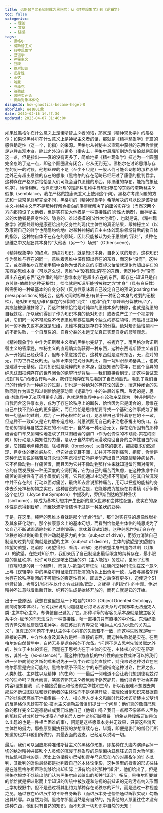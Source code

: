 ```yaml
---
title: 诺斯替主义者如何成为黑格尔：从《精神现象学》到《逻辑学》
toc: false
categories:
  - - 理论
  - - 文章
  - - 随感
tags:
  - 黑格尔
  - 诺斯替主义
  - 精神现象学
  - 逻辑学
  - 神秘主义
  - 拉康
  - 绝对知识
  - 反身性
  - 圣状
  - 哈曼
  - 齐泽克
  - 德勒兹
  - 思辨实在论
  - 面向对象本体论
disqusId: how-gnostics-became-hegel-0
abbrlink: ee1801db
date: 2023-03-18 14:47:50
updated: 2023-04-07 01:40:00
---
```


如果说黑格尔在什么意义上是诺斯替主义者的话，那就是《精神现象学》的黑格尔；如果说黑格尔在什么意义上是神秘主义者的话，那就是《精神现象学》开篇的感性确定性（这一个，能指）的来源。黑格尔从神秘主义直观中获得的东西恰恰就是这种直观本身，除此之外没有更多（事实上，黑格尔最后所到达的恰恰就是回到这一点，但是指出——真的没有更多了，简单地把《精神现象学》描述为一个圆圈完全忽略了这一点，即这个圆圈没有闭合，它从无到无）。黑格尔在讨论思维与存在的同一的时候，他想处理的不是（至少不只是）一般人们可能会设想的那种思维之外还有超出思维的存在的想象（黑格尔的存在范畴已经经过了康德的批判哲学，这种存在严格来讲恰恰是人们可能会当作思维的东西，即思维的存在，能指的象征秩序），恰恰相反，他真正想处理的是那种思维中有超出存在的东西的诺斯替主义假象（semblance，我在严格的拉康派意义上使用这个词）。黑格尔考虑问题的方式和一些常见误解完全不同，黑格尔的《精神现象学》希望解决的可以说是诺斯替主义-神秘主义而不是那种误解会指向的康德就解决了的庸俗实在论（当然这两个方向都预设了大他者，但是实在论大他者是一种直接性的[母性大他者]，而神秘主义的大他者是反身性的、隐身的、难以捉摸的[父性大他者]），也就是说，《精神现象学》试图处理的是康德给出的反身性的现代主体性的真正结果，即神秘主义（以及康德自己的哲学也隐隐约约地）对某种神秘的自主主体的现象领域背后的物自体的指涉，这种物自体不在存在的领域，因此只能被认为处于思维的“深处”，某种在思维之中又超出其本身的“大他者（另一个）场景”（Other scene）。

《精神现象学》的终点，即绝对知识，就是知识本身，自身关联的知识，这种知识作为思维与存在的同一，意味着思维中没有超出存在的东西，而这种“没有”，这种无，或者黑格尔在耶拿手稿中会称为世界之夜的东西却又恰恰就是作为超出存在的东西的思维本身（可以这么说，思维“中”没有超出存在的东西，但这种作为“没有超出存在的东西”这件事的纯粹“思维本身”是超出存在的东西，即存在-知识只是自身关联-依赖的这种无根性），恰恰就是知识所能够被称之为“本身”（具有自反性）所需要的一种最基本的自身分裂（反身性意味着自己设定自己的预设[positing the presuppositions]的闭合，这却又同时标举出/有赖于一种闭合本身的过剩的无根性）。绝对知识是思维和存在的分裂的“消失”（这种“消失”意味着分裂被压抑了，其痕迹被思维抹除了，而这种抹除恰恰是对纯粹的思维本身的抹除，也就是纯思的自我抹除，所以我们得到了作为知识本身的绝对知识）或者说产生了一个视差转换，它们同一的不可能性不代表思维和存在是两个独立的存在领域，而是指出这种同一的不断失败本身就是思维，思维本身就是存在中的分裂。绝对知识恰恰是同一的不断失败，一个自反性的、自身分裂的永远无法真正实现自身的思辨观念。

《精神现象学》中作为诺斯替主义者的黑格尔完结了，被扬弃了。而黑格尔给诺斯替主义的答案是，神秘主义的直观确实能获得一种东西，这种东西诺斯替主义者们从一开始就已经获得了，但却不愿意接受它，这种东西就是没有东西，无，绝对的无，作为世界之夜的无，与知识本身绝对分离的无，而一切知识都建基其上，也就是建基于无基础。绝对知识就是纯粹的知识本身，就是知识的零年，在这个诡异的纯思试图把纯存在的世界闭合的绝望行动背后——我们直接看到无，即这种尝试去找到“背后”的闭合行动本身，我们在纯存在背后看到了自己的脸孔，看到了我们自己的行动作为一种绝对的过剩，却也是一种绝对的存在论的匮乏，而这种闭合的失败同时作为匮乏和过剩恰恰是驱动着《逻辑学》中的进展的东西。吊诡的是，思维-想象界中无法获得更多东西，也就是想象界中存在论秩序呈现为一种非时间的自我闭合这件事本身，成为了存在论秩序上的断裂，恰恰因为它是闭合的，思维在自己中找不到存在的更多基础，而且恰恰是思维想要寻找一个基础这件事成为了摧毁一切基础的过剩，成为了一种无根性的证明，是思维自己增补着存在的不一致，但这种不一致却又是它的增补造成的，纯思试图用自己的矛治愈矛捅出的伤口。存在论的领域与自然之实在的不同在于，自然与一种闭合无关，存在论所固有的那种缝合创口却又回溯性地造成了其试图缝合的创口（作为创伤性的不可能-实在的面向）的行动是人类知性的力量，是从于自然中的沉浸收缩回自身的主体性自由的深渊，它残酷地单纯忽视、除权弃绝（foreclose）大自然的要求，那些要求仍然涌现，用身体的磨难威胁它，但它对此充耳不闻，却并非不感到痛苦，相反，恰恰是这种无法言说的痛苦及其永恒的焦虑推动它冷静地创造出自己的原型精神病世界，它不但像动物一样痛苦着，而且因为它并不像动物那样生来就知道如何面对痛苦，它的自然发展被一种无深度的空洞打断，它为自己的痛苦而焦虑，在这种焦虑中和痛苦的直接性有了最小限度的分离，它只能通过主动选择不可能的（在其自然沉浸中并不存在的）行动以面对痛苦，最终即去言说那种痛苦，用可以把握的能指的身体去杀死神秘的物之实在。这种言说的赌注是，它能够成为拉康在其讲稿《乔伊斯这个症状》（Joyce the Symptom）中提及的，乔伊斯到达的那种圣状（sinthome），即成为基本幻想并产生出新的意义世界和主体性配置，使实在的身体性焦虑得到缓解，而俄狄浦斯情结也不过是一种圣状的亚种。

于是，在这里，纯粹的思维本身就是那个“闭合行动”，那个对实在界的想像性增补及其象征化动作，那个拉康意义上的基本幻想，而看到恰恰是主体性的纯思成为了它自己不断试图消除的那个过剩/断裂，意味着穿越幻想，这种纯思作为闭合存在论秩序的过剩的重复性冲动就是驱力的主体（subject of drive），而努力消除自己制造的过剩的面向就是欲望的主体（subject of desire），主体的欲望是欲望维持欲望的欲望，是消除（渴望得到、看清、理解）这种欲望本身制造的过剩（对象a）的欲望。在绝对知识中，我们亲历了自己制造出最低限度的纯粹存在，最小限度的象征秩序，也许可以说是咳出拉康的S1（主人能指）的过程，亲历了幻想（穿越幻想的另一个翻译），而驱力-欲望的辩证法（拉康的这种辩证法在这个意义上与《逻辑学》中的黑格尔辩证法在其扮演的角色上出奇地一致，后者与黑格尔作为存在论秩序封闭的不可能性的否定性有关，即匮乏之后没有更多），迫使这个S1继续转喻，考察S1/纯存在以什么方式转喻/运动，这就是《逻辑学》的主题。绝对精神不过意味着重新开始、纯粹的生成是始终开放的，而死亡就是它的开始。

出于一些原因，我想在这里提及一下哈曼的OOO（Object Oriented Ontology，面向对象本体论），它对我来说的问题就是它讨论客客关系的时候根本无法避免人类-主体中心主义，却佯装自己避免了它。那种平等的客客关系本身就是被主客关系中介-赋予的而无法成为一种直接性，唯一直接的只有直接的中介性。东浩纪指责齐泽克和拉康是否定神学，梅亚苏批判齐泽克使“唯物主义成为失败的关系主义”，但真正的问题在于承认主体中心内在的失败和不一致，而这种失败就是唯一直接的东西，中介性本身及其失败是唯一直接的东西，而这种失败就是实在。在黑格尔的自然哲学中，自然无非是逻各斯的不完备。“问题不是去思考先验关联之外的、独立于主体的实在，问题在于思考内在于主体的实在，主体核心的实在界硬核，其外-在（ex-sistence）”。而这种作为直接的中介性的直接性或许可以把我们进一步带向前逻各斯的或者说先于一切中介过程的直接性，对我来说这种讨论在黑格尔那里是完全可能的，黑格尔赋予不同名字的东西都指向这种讨论，世界之夜、人类知性、主体性以及精神（的生命）——最后一例难道不会让我们想到德勒兹讨论的生命吗？就此而言，某些安那其主义者反而不够安那其，他们固着于社会实存内容/理想自我，而不能接受自己和他者的主体性和生命。所以我很难不想要去向那些不断试图抹除和贬抑他者的主体性而不是保持开放，把理论当作知识来根据自己的想象居高临下地指责每一个人，指向后人类主义和新时代技术诺斯替主义梦想的反黑格尔思辨实在论-技术主义德勒兹僧侣们提出一个问题：他们真的像自己想象的那样完全知道德勒兹或我们或他自己（他者）吗？我们一点都不像某些人声称的那样反对或担忧“技术奇点”或者后人类主义的可能愿景（想象这种误解可能是怎么出现的也是一件相当困难的事），问题是这些愿景本身并无效果，只要这些消灭主体性的努力，那些原型偏执狂般的梦想继续存在，毕竟，即便是我们的僧侣们所知道的也并非他们所做的，其最表面的姿态，已经足以说明一切。

最后，我们可以回应那种准诺斯替主义的黑格尔形象，即某种在头脑内演绎吞掉一切的绝对精神并鼓吹个人灵修的沉浸于想象界的原型偏执幻想狂式的自大哲学家。有些讽刺意味的是，历史上包括费尔巴哈和青年马克思在内的对黑格尔的许多批判，其批判的对象最终都是批判者自己的本体论倒影，这种类型的指责的形式往往是在说黑格尔所声称能够给出却实际上没有给出的那种“知识”，他们给出了，但是黑格尔根本不想给出他们认为黑格尔应该给出的那种“知识”。相反，黑格尔所要做的恰恰就是把从形而上学知识的传统中被放逐和忽视的前知识的无的污点纳入形而上学的视野中，但不是通过将其化约为某种存在论秩序的环节，而是通过一种视差之见，通过存在论进展中的不断自身断裂（而进展本身也恰恰通过断裂实现）勾勒出其轮廓。以自然为例，黑格尔那里当然是有自然的，指责他的人那里往往才没有这种东西，他们只有自然的知识，而不知道一切知识中自然的无知！
